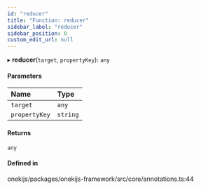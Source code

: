 ```yaml
---
id: "reducer"
title: "Function: reducer"
sidebar_label: "reducer"
sidebar_position: 0
custom_edit_url: null
---
```


▸ **reducer**(`target`, `propertyKey`): `any`

#### Parameters

| Name | Type |
| :------ | :------ |
| `target` | `any` |
| `propertyKey` | `string` |

#### Returns

`any`

#### Defined in

onekijs/packages/onekijs-framework/src/core/annotations.ts:44
